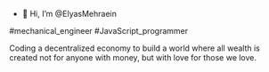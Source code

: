 - 👋 Hi, I’m @ElyasMehraein 

#mechanical_engineer 
#JavaScript_programmer

Coding a decentralized economy to build a world where all wealth is created not for anyone with money, but with love for those we love.

<!---
ElyasMehraein/ElyasMehraein is a ✨ special ✨ repository because its `README.md` (this file) appears on your GitHub profile.
You can click the Preview link to take a look at your changes.
--->
